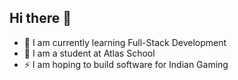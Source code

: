 ## Hi there 👋

- 🔭 I am currently learning Full-Stack Development
- 🌱 I am a student at Atlas School
- ⚡ I am hoping to build software for Indian Gaming
